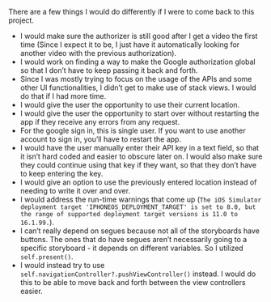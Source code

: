 There are a few things I would do differently if I were to come back to this project.

- I would make sure the authorizer is still good after I get a video the first time (Since I expect it to be, I just have it automatically looking for another video with the previous authorization).
- I would work on finding a way to make the Google authorization global so that I don’t have to keep passing it back and forth.
- Since I was mostly trying to focus on the usage of the APIs and some other UI functionalities, I didn’t get to make use of stack views. I would do that if I had more time.
- I would give the user the opportunity to use their current location.
- I would give the user the opportunity to start over without restarting the app if they receive any errors from any request.
- For the google sign in, this is single user. If you want to use another account to sign in, you’ll have to restart the app.
- I would have the user manually enter their API key in a text field, so that it isn’t hard coded and easier to obscure later on. I would also make sure they could continue using that key if they want, so that they don’t have to keep entering the key.
- I would give an option to use the previously entered location instead of needing to write it over and over.
- I would address the run-time warnings that come up (`The iOS Simulator deployment target 'IPHONEOS_DEPLOYMENT_TARGET' is set to 8.0, but the range of supported deployment target versions is 11.0 to 16.1.99.`).
- I can’t really depend on segues because not all of the storyboards have buttons. The ones that do have segues aren’t necessarily going to a specific storyboard - it depends on different variables. So I utilized `self.present()`.
- I would instead try to use `self.navigationController?.pushViewController()` instead. I would do this to be able to move back and forth between the view controllers easier.

